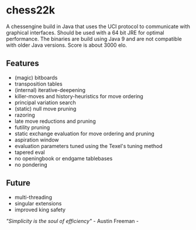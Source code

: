 # chess22k

A chessengine build in Java that uses the UCI protocol to communicate with graphical interfaces.
Should be used with a 64 bit JRE for optimal performance.
The binaries are build using Java 9 and are not compatible with older Java versions.
Score is about 3000 elo.

## Features
- (magic) bitboards
- transposition tables
- (internal) iterative-deepening
- killer-moves and history-heuristics for move ordering
- principal variation search
- (static) null move pruning
- razoring
- late move reductions and pruning
- futility pruning
- static exchange evaluation for move ordering and pruning
- aspiration window
- evaluation parameters tuned using the Texel's tuning method
- tapered eval
- no openingbook or endgame tablebases
- no pondering

## Future
- multi-threading
- singular extensions
- improved king safety


_"Simplicity is the soul of efficiency"_       - Austin Freeman -
	